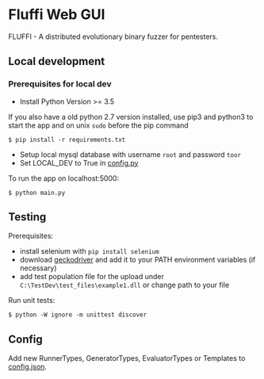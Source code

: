 <!---
Copyright 2017-2019 Siemens AG

Permission is hereby granted, free of charge, to any person obtaining a copy of this software and associated documentation files (the "Software"), to deal in the Software without restriction, including without limitation the rights to use, copy, modify, merge, publish, distribute, sublicense, and/or sell copies of the Software, and to permit persons to whom the Software is furnished to do so, subject to the following conditions:

The above copyright notice and this permission notice shall be included in all copies or substantial portions of the Software.

THE SOFTWARE IS PROVIDED "AS IS", WITHOUT WARRANTY OF ANY KIND, EXPRESS OR IMPLIED, INCLUDING BUT NOT LIMITED TO THE WARRANTIES OF MERCHANTABILITY, FITNESS FOR A PARTICULAR PURPOSE AND NONINFRINGEMENT. IN NO EVENT SHALL THE AUTHORS OR COPYRIGHT HOLDERS BE LIABLE FOR ANY CLAIM, DAMAGES OR OTHER LIABILITY, WHETHER IN AN ACTION OF CONTRACT, TORT OR OTHERWISE, ARISING FROM, OUT OF OR IN CONNECTION WITH THE SOFTWARE OR THE USE OR OTHER DEALINGS IN THE SOFTWARE.

Author(s): Junes Najah, Thomas Riedmaier, Pascal Eckmann
-->

# Fluffi Web GUI

FLUFFI - A distributed evolutionary binary fuzzer for pentesters.

## Local development

### Prerequisites for local dev

- Install Python Version >= 3.5 

If you also have a old python 2.7 version installed, use pip3 and python3 to start the app and on unix `sudo` before the pip command

```
$ pip install -r requirements.txt
```

- Setup local mysql database with username `root` and password `toor` 
- Set LOCAL_DEV to True in [config.py](config.py)

To run the app on localhost:5000: 
```
$ python main.py
```

## Testing

Prerequisites:

- install selenium with `pip install selenium`
- download [geckodriver](https://github.com/mozilla/geckodriver/releases) and add it to your PATH environment variables (if necessary)
- add test population file for the upload under `C:\TestDev\test_files\example1.dll` or change path to your file

Run unit tests:

```
$ python -W ignore -m unittest discover
```

## Config

Add new RunnerTypes, GeneratorTypes, EvaluatorTypes or Templates to [config.json](app/static/config.json).
